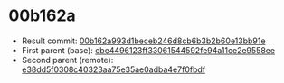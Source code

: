 # 00b162a
- Result commit: [00b162a993d1beceb246d8cb6b3b2b60e13bb91e](https://github.com/MarlinFirmware/Marlin/commit/00b162a993d1beceb246d8cb6b3b2b60e13bb91e)
- First parent (base): [cbe4496123ff33061544592fe94a11ce2e9558ee](https://github.com/MarlinFirmware/Marlin/commit/cbe4496123ff33061544592fe94a11ce2e9558ee)
- Second parent (remote): [e38dd5f0308c40323aa75e35ae0adba4e7f0fbdf](https://github.com/MarlinFirmware/Marlin/commit/e38dd5f0308c40323aa75e35ae0adba4e7f0fbdf)
